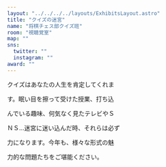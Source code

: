 ```yaml
---
layout: "../../../../layouts/ExhibitsLayout.astro"
title: "クイズの迷宮"
name: "将棋チェス部クイズ班"
room: "視聴覚室"
map: ""
sns:
  twitter: ""
  instagram: ""
award: ""
---
```


クイズはあなたの人生を肯定してくれま

す。眠い目を擦って受けた授業、打ち込

んでいる趣味、何気なく見たテレビやＳ

ＮＳ…迷宮に迷い込んだ時、それらは必ず

力になります。今年も、様々な形式の魅

力的な問題たちをご堪能ください。
